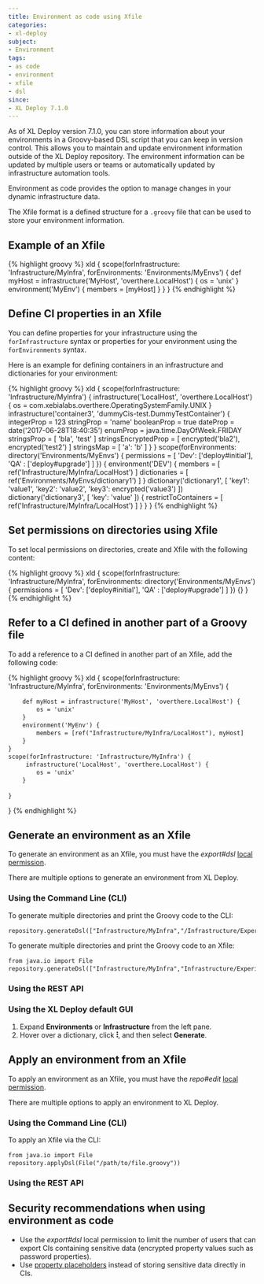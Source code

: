 ```yaml
---
title: Environment as code using Xfile
categories:
- xl-deploy
subject:
- Environment
tags:
- as code
- environment
- xfile
- dsl
since:
- XL Deploy 7.1.0
---
```


As of XL Deploy version 7.1.0, you can store information about your environments in a Groovy-based DSL script that you can keep in version control. This allows you to maintain and update environment information outside of the XL Deploy repository. The environment information can be updated by multiple users or teams or automatically updated by infrastructure automation tools.

Environment as code provides the option to manage changes in your dynamic infrastructure data.

The Xfile format is a defined structure for a `.groovy` file that can be used to store your environment information.

## Example of an Xfile

{% highlight groovy %}
xld {
  scope(forInfrastructure: 'Infrastructure/MyInfra', forEnvironments: 'Environments/MyEnvs') {
    def myHost = infrastructure('MyHost', 'overthere.LocalHost') {
      os = 'unix'
    }
    environment('MyEnv') {
      members = [myHost]
    }
  }
}
{% endhighlight %}

## Define CI properties in an Xfile

You can define properties for your infrastructure using the `forInfrastructure` syntax or properties for your environment using the `forEnvironments` syntax.

Here is an example for defining containers in an infrastructure and dictionaries for your environment:

{% highlight groovy %}
xld {
  scope(forInfrastructure: 'Infrastructure/MyInfra') {
    infrastructure('LocalHost', 'overthere.LocalHost') {
      os = com.xebialabs.overthere.OperatingSystemFamily.UNIX
    }
    infrastructure('container3', 'dummyCis-test.DummyTestContainer') {
      integerProp = 123
      stringProp = 'name'
      booleanProp = true
      dateProp = date('2017-06-28T18:40:35')
      enumProp = java.time.DayOfWeek.FRIDAY
      stringsProp = [
        'bla',
        'test'
      ]
      stringsEncryptedProp = [
        encrypted('bla2'),
        encrypted('test2')
      ]
      stringsMap = [
        'a': 'b'
      ]
    }
  }
  scope(forEnvironments: directory('Environments/MyEnvs') {
    permissions = [
        'Dev': ['deploy#initial'],
        'QA' : ['deploy#upgrade']
    ]
  }) {
    environment('DEV') {
      members = [
        ref('Infrastructure/MyInfra/LocalHost')
      ]
      dictionaries = [
        ref('Environments/MyEnvs/dictionary1')
      ]
    }
    dictionary('dictionary1', [
      'key1': 'value1',
      'key2': 'value2',
      'key3': encrypted('value3')
    ])
    dictionary('dictionary3', [
      'key': 'value'
    ]) {
      restrictToContainers = [
        ref('Infrastructure/MyInfra/LocalHost')
      ]
    }
  }
}
{% endhighlight %}

## Set permissions on directories using Xfile

To set local permissions on directories, create and Xfile with the following content:

{% highlight groovy %}
xld {
    scope(forInfrastructure: 'Infrastructure/MyInfra', forEnvironments: directory('Environments/MyEnvs') {
        permissions = [
            'Dev': ['deploy#initial'],
            'QA' : ['deploy#upgrade']
        ]
    }) {}
}
{% endhighlight %}

## Refer to a CI defined in another part of a Groovy file

To add a reference to a CI defined in another part of an Xfile, add the following code:

{% highlight groovy %}
xld {
    scope(forInfrastructure: 'Infrastructure/MyInfra', forEnvironments: 'Environments/MyEnvs') {

        def myHost = infrastructure('MyHost', 'overthere.LocalHost') {
            os = 'unix'
        }
        environment('MyEnv') {
            members = [ref("Infrastructure/MyInfra/LocalHost"), myHost]
        }
    }
    scope(forInfrastructure: 'Infrastructure/MyInfra') {
         infrastructure('LocalHost', 'overthere.LocalHost') {
            os = 'unix'
        }

    }

}
{% endhighlight %}

## Generate an environment as an Xfile

To generate an environment as an Xfile, you must have the *export#dsl* [local permission](/xl-deploy/concept/roles-and-permissions-in-xl-deploy.html).

There are multiple options to generate an environment from XL Deploy.

### Using the Command Line (CLI)

To generate multiple directories and print the Groovy code to the CLI:

    repository.generateDsl(["Infrastructure/MyInfra","/Infrastructure/Experimental"])

To generate multiple directories and print the Groovy code to an Xfile:

    from java.io import File
    repository.generateDsl(["Infrastructure/MyInfra","Infrastructure/Experimental"],File("/path/to/file.groovy"))

### Using the REST API

### Using the XL Deploy default GUI

1. Expand **Environments** or **Infrastructure** from the left pane.
1. Hover over a dictionary, click ![Explorer action menu](/images/menu_three_dots.png), and then select **Generate**.  

## Apply an environment from an Xfile

To apply an environment as an Xfile, you must have the *repo#edit* [local permission](/xl-deploy/concept/roles-and-permissions-in-xl-deploy.html).

There are multiple options to apply an environment to XL Deploy.

### Using the Command Line (CLI)

To apply an Xfile via the CLI:

    from java.io import File
    repository.applyDsl(File("/path/to/file.groovy"))

### Using the REST API

## Security recommendations when using environment as code

* Use the *export#dsl* local permission to limit the number of users that can export CIs containing sensitive data (encrypted property values such as password properties).
* Use [property placeholders](/xl-deploy/how-to/using-placeholders-in-xl-deploy.html#property-placeholders) instead of storing sensitive data directly in CIs.
